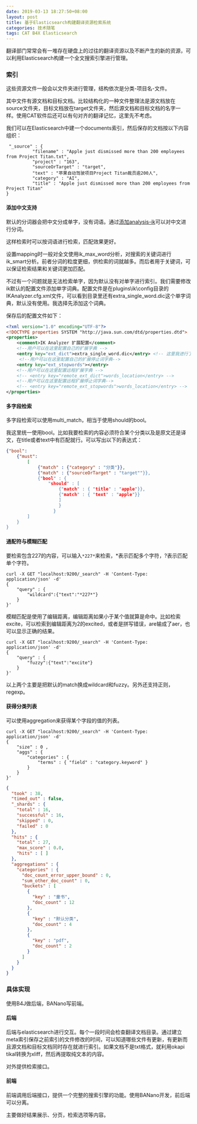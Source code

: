 ```yaml
---
date: 2019-03-13 18:27:50+08:00
layout: post
title: 基于Elasticsearch构建翻译资源检索系统
categories: 技术随笔
tags: CAT B4X Elasticsearch
---
```


翻译部门常常会有一堆存在硬盘上的过往的翻译资源以及不断产生的新的资源，可以利用Elasticsearch构建一个全文搜索引擎进行管理。

### 索引

这些资源文件一般会以文件夹进行管理，结构依次是分类-项目名-文件。

其中文件有源文档和目标文档。比较结构化的一种文件整理法是源文档放在source文件夹，目标文档放在target文件夹，然后源文档和目标文档的名字一样。使用CAT软件后还可以有句对齐的翻译记忆，这里先不考虑。

我们可以在Elasticsearch中建一个documents索引，然后保存的文档按以下内容组织：

```
 "_source" : {
          "filename" : "Apple just dismissed more than 200 employees from Project Titan.txt",
          "project" : "163",
          "sourceOrTarget" : "target",
          "text" : "苹果自动驾驶项目Project Titan裁员逾200人",
          "category" : "AI",
          "title" : "Apple just dismissed more than 200 employees from Project Titan"
}
```

#### 添加中文支持

默认的分词器会把中文分成单字，没有词语。通过[添加analysis-ik](http://blog.xulihang.me/elasticsearch/#%E4%BD%BF%E7%94%A8%E4%B8%AD%E6%96%87%E5%88%86%E8%AF%8D)可以对中文进行分词。

这样检索时可以按词语进行检索，匹配效果更好。

设置mapping时一般对全文使用ik_max_word分析，对搜索的关键词进行ik_smart分析。前者分词的粒度更细，供检索的词就越多。而后者用于关键词，可以保证检索结果和关键词更加匹配。

不过有一个问题就是无法检索单字，因为默认没有对单字进行索引。我们需要修改ik默认的配置文件添加单字词典。配置文件是在plugins\ik\config目录的IKAnalyzer.cfg.xml文件，可以看到目录里还有extra_single_word.dic这个单字词典，默认没有使用。我选择先添加这个词典。

保存后的配置文件如下：

```xml
<?xml version="1.0" encoding="UTF-8"?>
<!DOCTYPE properties SYSTEM "http://java.sun.com/dtd/properties.dtd">
<properties>
	<comment>IK Analyzer 扩展配置</comment>
	<!--用户可以在这里配置自己的扩展字典 -->
	<entry key="ext_dict">extra_single_word.dic</entry> <!-- 这里我进行了修改 -->
	 <!--用户可以在这里配置自己的扩展停止词字典-->
	<entry key="ext_stopwords"></entry>
	<!--用户可以在这里配置远程扩展字典 -->
	<!-- <entry key="remote_ext_dict">words_location</entry> -->
	<!--用户可以在这里配置远程扩展停止词字典-->
	<!-- <entry key="remote_ext_stopwords">words_location</entry> -->
</properties>
```

#### 多字段检索

多字段检索可以使用multi_match，相当于使用should的bool。

我这里统一使用bool。比如我要检索的内容必须符合某个分类以及是原文还是译文，在title或者text中有匹配就行。可以写出以下的表达式：

```json
{"bool":
    {"must":
        [
            {"match" : {"category" : "分类"}}, 
            {"match" : {"sourceOrTarget" : "target""}},
            {"bool" : {
                "should" : [
                    {"match" : { "title" : "apple"}},
                    {"match" : { "text" : "apple"}}
                    ]
                    }
                  }
        ]
    }
}
```

#### 通配符与模糊匹配

要检索包含227的内容，可以输入`*227*`来检索，*表示匹配多个字符，?表示匹配单个字符。

```
curl -X GET "localhost:9200/_search" -H 'Content-Type: application/json' -d'
{
    "query" : {
        "wildcard":{"text":"*227*"}
    }
}'
```

模糊匹配是使用了编辑距离，编辑距离如果小于某个值就算是命中。比如检索excite，可以检索到编辑距离为2的excited，或者是拼写错误，are输成了aer，也可以显示正确的结果。

```
curl -X GET "localhost:9200/_search" -H 'Content-Type: application/json' -d'
{
    "query" : {
        "fuzzy":{"text":"excite"}
    }
}'
```

以上两个主要是把默认的match换成wildcard和fuzzy。另外还支持正则，regexp。

#### 获得分类列表

可以使用aggregation来获得某个字段的值的列表。

```
curl -X GET "localhost:9200/_search" -H 'Content-Type: application/json' -d'
{
	"size" : 0 ,
    "aggs" : {
        "categories" : {
            "terms" : { "field" : "category.keyword" }
        }
    }
}'
```

```json
{
  "took" : 38,
  "timed_out" : false,
  "_shards" : {
    "total" : 16,
    "successful" : 16,
    "skipped" : 0,
    "failed" : 0
  },
  "hits" : {
    "total" : 27,
    "max_score" : 0.0,
    "hits" : [ ]
  },
  "aggregations" : {
    "categories" : {
      "doc_count_error_upper_bound" : 0,
      "sum_other_doc_count" : 0,
      "buckets" : [
        {
          "key" : "童书",
          "doc_count" : 12
        },
        {
          "key" : "默认分类",
          "doc_count" : 4
        },
        {
          "key" : "pdf",
          "doc_count" : 2
        }
      ]
    }
  }
}
```

### 具体实现

使用B4J做后端，BANano写前端。

#### 后端

后端与elasticsearch进行交互。每个一段时间会检查翻译文档目录。通过建立meta索引保存之前索引的文件修改的时间，可以知道哪些文件有更新，有更新而且源文档和目标文档同时存在就进行索引。如果文档不是txt格式，就利用okapi tikal转换为xliff，然后再提取纯文本的内容。

对外提供检索接口。

#### 前端

前端调用后端接口，提供一个完整的搜索引擎的功能。使用BANano开发，前后端可以分离。

主要做好结果展示、分页，检索选项等内容。


